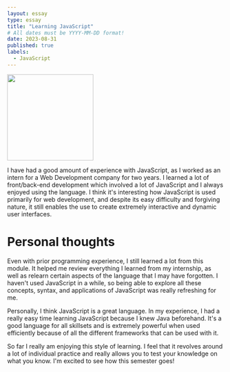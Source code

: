 ```yaml
---
layout: essay
type: essay
title: "Learning JavaScript"
# All dates must be YYYY-MM-DD format!
date: 2023-08-31
published: true
labels:
  - JavaScript
---
```

<img width="200px" 
     class="rounded float-start pe-4" 
     src="https://www.orientsoftware.com/Themes/OrientSoftwareTheme/Content/Images/blog/2021-12-16/what-can-you-do-with-javascript-thumb.jpg">
     
I have had a good amount of experience with JavaScript, as I worked as an intern for a Web Development company for two years. I learned a lot of front/back-end development which involved a lot of JavaScript and I always enjoyed using the language. I think it's interesting how JavaScript is used primarily for web development, and despite its easy difficulty and forgiving nature, it still enables the use to create extremely interactive and dynamic user interfaces.

# Personal thoughts
Even with prior programming experience, I still learned a lot from this module. It helped me review everything I learned from my internship, as well as relearn certain aspects of the language that I may have forgotten. I haven't used JavaScript in a while, so being able to explore all these concepts, syntax, and applications of JavaScript was really refreshing for me.

Personally, I think JavaScript is a great language. In my experience, I had a really easy time learning JavaScript because I knew Java beforehand. It's a good language for all skillsets and is extremely powerful when used efficiently because of all the different frameworks that can be used with it.

So far I really am enjoying this style of learning. I feel that it revolves around a lot of individual practice and really allows you to test your knowledge on what you know. I'm excited to see how this semester goes!
